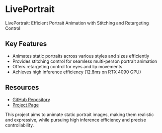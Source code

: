 # LivePortrait

LivePortrait: Efficient Portrait Animation with Stitching and Retargeting Control

## Key Features

- Animates static portraits across various styles and sizes efficiently
- Provides stitching control for seamless multi-person portrait animation
- Offers retargeting control for eyes and lip movements
- Achieves high inference efficiency (12.8ms on RTX 4090 GPU)

## Resources

- [GitHub Repository](https://github.com/KwaiVGI/LivePortrait)
- [Project Page](https://liveportrait.github.io/)

This project aims to animate static portrait images, making them realistic and expressive, while pursuing high inference efficiency and precise controllability.